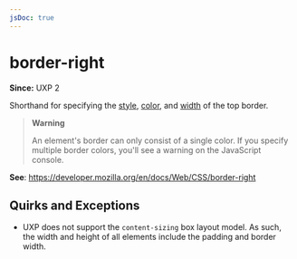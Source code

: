 ```yaml
---
jsDoc: true
---
```

# border-right

**Since:** UXP 2

Shorthand for specifying the [style](../border-right-style/), [color](../border-right-color/), and [width](../border-right-width) of the top border.

> **Warning**
>
> An element's border can only consist of a single color. If you specify
> multiple border colors, you'll see a warning on the JavaScript console.

**See**: https://developer.mozilla.org/en/docs/Web/CSS/border-right  

## Quirks and Exceptions

* UXP does not support the `content-sizing` box layout model. As such, the width and height of all elements include the padding and border width.